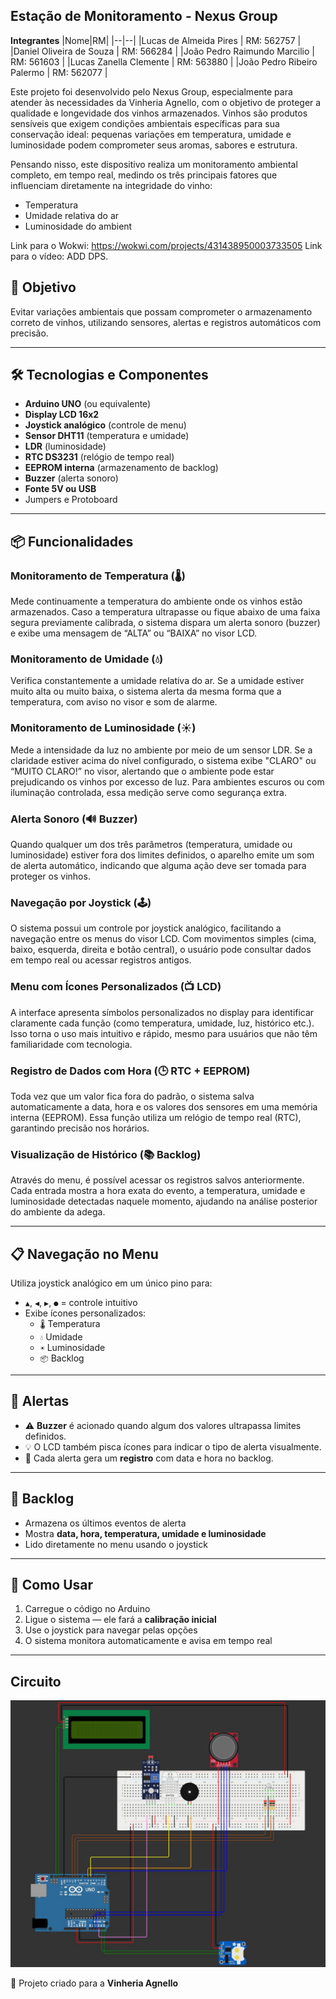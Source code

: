 ## Estação de Monitoramento - Nexus Group

**Integrantes**
|Nome|RM|
|--|--|
|Lucas de Almeida Pires | RM: 562757 |
|Daniel Oliveira de Souza | RM: 566284 |
|João Pedro Raimundo Marcilio | RM: 561603 |
|Lucas Zanella Clemente | RM: 563880 |
|João Pedro Ribeiro Palermo | RM: 562077 |

Este projeto foi desenvolvido pelo Nexus Group, especialmente para atender às necessidades da Vinheria Agnello, com o objetivo de proteger a qualidade e longevidade dos vinhos armazenados. Vinhos são produtos sensíveis que exigem condições ambientais específicas para sua conservação ideal: pequenas variações em temperatura, umidade e luminosidade podem comprometer seus aromas, sabores e estrutura.

Pensando nisso, este dispositivo realiza um monitoramento ambiental completo, em tempo real, medindo os três principais fatores que influenciam diretamente na integridade do vinho:
-  Temperatura
-  Umidade relativa do ar
-  Luminosidade do ambient

Link para o Wokwi: https://wokwi.com/projects/431438950003733505
Link para o vídeo: ADD DPS.

## 🎯 Objetivo

Evitar variações ambientais que possam comprometer o armazenamento correto de vinhos, utilizando sensores, alertas e registros automáticos com precisão.

---

## 🛠 Tecnologias e Componentes

- **Arduino UNO** (ou equivalente)
- **Display LCD 16x2**
- **Joystick analógico** (controle de menu)
- **Sensor DHT11** (temperatura e umidade)
- **LDR** (luminosidade)
- **RTC DS3231** (relógio de tempo real)
- **EEPROM interna** (armazenamento de backlog)
- **Buzzer** (alerta sonoro)
- **Fonte 5V ou USB**
- Jumpers e Protoboard

---

## 📦 Funcionalidades

### Monitoramento de Temperatura (🌡️)
Mede continuamente a temperatura do ambiente onde os vinhos estão armazenados. Caso a temperatura ultrapasse ou fique abaixo de uma faixa segura previamente calibrada, o sistema dispara um alerta sonoro (buzzer) e exibe uma mensagem de “ALTA” ou “BAIXA” no visor LCD.

### Monitoramento de Umidade (💧)
Verifica constantemente a umidade relativa do ar. Se a umidade estiver muito alta ou muito baixa, o sistema alerta da mesma forma que a temperatura, com aviso no visor e som de alarme.

### Monitoramento de Luminosidade (☀️)
Mede a intensidade da luz no ambiente por meio de um sensor LDR. Se a claridade estiver acima do nível configurado, o sistema exibe "CLARO" ou “MUITO CLARO!” no visor, alertando que o ambiente pode estar prejudicando os vinhos por excesso de luz. Para ambientes escuros ou com iluminação controlada, essa medição serve como segurança extra.

### Alerta Sonoro (🔊 Buzzer)
Quando qualquer um dos três parâmetros (temperatura, umidade ou luminosidade) estiver fora dos limites definidos, o aparelho emite um som de alerta automático, indicando que alguma ação deve ser tomada para proteger os vinhos.

### Navegação por Joystick (🕹️)
O sistema possui um controle por joystick analógico, facilitando a navegação entre os menus do visor LCD. Com movimentos simples (cima, baixo, esquerda, direita e botão central), o usuário pode consultar dados em tempo real ou acessar registros antigos.

### Menu com Ícones Personalizados (📺 LCD)
A interface apresenta símbolos personalizados no display para identificar claramente cada função (como temperatura, umidade, luz, histórico etc.). Isso torna o uso mais intuitivo e rápido, mesmo para usuários que não têm familiaridade com tecnologia.

### Registro de Dados com Hora (🕒 RTC + EEPROM)
Toda vez que um valor fica fora do padrão, o sistema salva automaticamente a data, hora e os valores dos sensores em uma memória interna (EEPROM). Essa função utiliza um relógio de tempo real (RTC), garantindo precisão nos horários.

### Visualização de Histórico (📚 Backlog)
Através do menu, é possível acessar os registros salvos anteriormente. Cada entrada mostra a hora exata do evento, a temperatura, umidade e luminosidade detectadas naquele momento, ajudando na análise posterior do ambiente da adega.

---

## 📋 Navegação no Menu

Utiliza joystick analógico em um único pino para:

- `▲`, `◀`, `▶`, `●` = controle intuitivo
- Exibe ícones personalizados:
  - `🌡️` Temperatura
  - `💧` Umidade
  - `☀️` Luminosidade
  - `📦` Backlog

---

## 🔔 Alertas

- ⚠️ **Buzzer** é acionado quando algum dos valores ultrapassa limites definidos.
- 💡 O LCD também pisca ícones para indicar o tipo de alerta visualmente.
- 📜 Cada alerta gera um **registro** com data e hora no backlog.

---

## 🧾 Backlog

- Armazena os últimos eventos de alerta
- Mostra **data, hora, temperatura, umidade e luminosidade**
- Lido diretamente no menu usando o joystick

---

## 🚀 Como Usar

1. Carregue o código no Arduino
2. Ligue o sistema — ele fará a **calibração inicial**
3. Use o joystick para navegar pelas opções
4. O sistema monitora automaticamente e avisa em tempo real

---

## Circuito
<img src="https://github.com/Nexus-Consulting-FIAP/Checkpoint2EdgeComputing/blob/main/circuito_arduino.jpg?raw=true">

📍 Projeto criado para a **Vinheria Agnello**  
